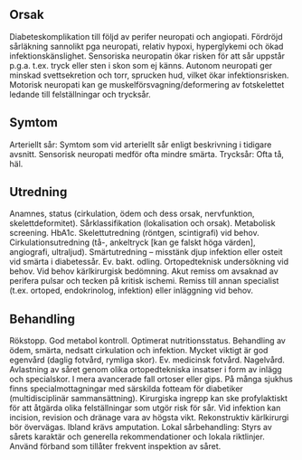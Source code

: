 ## Orsak

Diabeteskomplikation till följd av perifer neuropati och angiopati. Fördröjd sårläkning sannolikt pga neuropati, relativ hypoxi, hyperglykemi och ökad infektionskänslighet. Sensoriska neuropatin ökar risken för att sår uppstår p.g.a. t.ex. tryck eller sten i skon som ej känns. Autonom neuropati ger minskad svettsekretion och torr, sprucken hud, vilket ökar infektionsrisken. Motorisk neuropati kan ge muskelförsvagning/deformering av fotskelettet ledande till felställningar och trycksår.

## Symtom

Arteriellt sår: Symtom som vid arteriellt sår enligt beskrivning i tidigare avsnitt. Sensorisk neuropati medför ofta mindre smärta. Trycksår: Ofta tå, häl.

## Utredning

Anamnes, status (cirkulation, ödem och dess orsak, nervfunktion, skelettdeformitet). Sårklassifikation (lokalisation och orsak). Metabolisk screening. HbA1c. Skelettutredning (röntgen, scintigrafi) vid behov. Cirkulationsutredning (tå-, ankeltryck [kan ge falskt höga värden], angiografi, ultraljud). Smärtutredning – misstänk djup infektion eller osteit vid smärta i diabetessår. Ev. bakt. odling. Ortopedteknisk undersökning vid behov. Vid behov kärlkirurgisk bedömning. Akut remiss om avsaknad av perifera pulsar och tecken på kritisk ischemi. Remiss till annan specialist (t.ex. ortoped, endokrinolog, infektion) eller inläggning vid behov.

## Behandling

Rökstopp. God metabol kontroll. Optimerat nutritionsstatus. Behandling av ödem, smärta, nedsatt cirkulation och infektion. Mycket viktigt är god egenvård (daglig fotvård, rymliga skor). Ev. medicinsk fotvård. Nagelvård. Avlastning av såret genom olika ortopedtekniska insatser i form av inlägg och specialskor. I mera avancerade fall ortoser eller gips. På många sjukhus finns specialmottagningar med särskilda fotteam för diabetiker (multidisciplinär sammansättning).
Kirurgiska ingrepp kan ske profylaktiskt för att åtgärda olika felställningar som utgör risk för sår. Vid infektion kan incision, revision och dränage vara av högsta vikt. Rekonstruktiv kärlkirurgi bör övervägas. Ibland krävs amputation.
Lokal sårbehandling: Styrs av sårets karaktär och generella rekommendationer och lokala riktlinjer. Använd förband som tillåter frekvent inspektion av såret.

